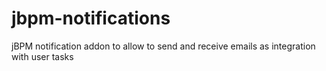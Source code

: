 # jbpm-notifications
jBPM notification addon to allow to send and receive emails as integration with user tasks

